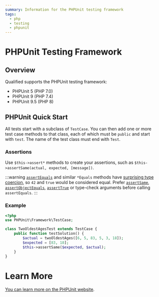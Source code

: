 ```yaml
---
summary: Information for the PHPUnit testing framework
tags:
  - php
  - testing
  - phpunit
---
```


# PHPUnit Testing Framework

## Overview

Qualified supports the PHPUnit testing framework:

- PHPUnit 5 (PHP 7.0)
- PHPUnit 9 (PHP 7.4)
- PHPUnit 9.5 (PHP 8)

## PHPUnit Quick Start

All tests start with a subclass of `TestCase`. You can then add one or more test case methods to that class, each of which must be `public` and start with `test`. The name of the test class must end with `Test`.

### Assertions

Use `$this->assert*` methods to create your assertions, such as `$this->assertSame(actual, expected, [message])`.

:::warning
[`assertEquals`](https://phpunit.readthedocs.io/en/9.5/assertions.html#assertequals) and similar `*Equals` methods have [surprising type coercion](https://stackoverflow.com/questions/10254180/difference-between-assertequals-and-assertsame-in-phpunit/), so `42` and `true` would be considered equal. Prefer [`assertSame`](https://phpunit.readthedocs.io/en/9.5/assertions.html#assertsame), [`assertObjectEquals`](https://phpunit.readthedocs.io/en/9.5/assertions.html#assertobjectequals), [`assertTrue`](https://phpunit.readthedocs.io/en/9.5/assertions.html#asserttrue) or type-check arguments before calling `assertEquals`.
:::

### Example

```php
<?php
use PHPUnit\Framework\TestCase;

class TwoOldestAgesTest extends TestCase {
    public function testSolution() {
        $actual = twoOldestAges([6, 5, 83, 5, 3, 18]);
        $expected = [83, 18];
        $this->assertSame($expected, $actual);
    }
}
```

# Learn More

[You can learn more on the PHPUnit website](https://phpunit.de/).
